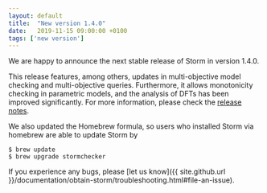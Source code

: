 ```yaml
---
layout: default
title:  "New version 1.4.0"
date:   2019-11-15 09:00:00 +0100
tags: ['new version']
---
```


We are happy to announce the next stable release of Storm in version 1.4.0.
<!--more-->

This release features, among others, updates in multi-objective model checking and multi-objective queries.
Furthermore, it allows monotonicity checking in parametric models, and the analysis of DFTs has been improved significantly. 
For more information, please check the [release notes](https://github.com/moves-rwth/storm/releases/tag/1.4.0).

We also updated the Homebrew formula, so users who installed Storm via homebrew are able to update Storm by

```console
$ brew update
$ brew upgrade stormchecker
```

If you experience any bugs, please [let us know]({{ site.github.url }}/documentation/obtain-storm/troubleshooting.html#file-an-issue).
